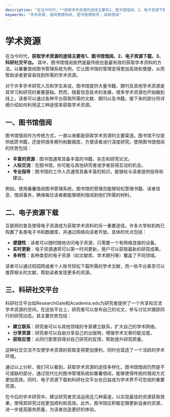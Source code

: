 ```yaml
---
description: "在当今时代，**获取学术资源的途径主要有1、图书馆借阅、2、电子资源下载、3、科研社交平台。** 其中，图书馆借阅依然是最传统也是最有效的获取学术资料的方法。以番薯借阅图书管理系统为例，它让图书馆的管理变得更加高效和便捷，从而帮助读者更容易找到所需的学术资源。"
keywords: "学术资源, 借阅管理系统, 图书管理软件, 自助借阅"
---
```

# 学术资源

在当今时代，**获取学术资源的途径主要有1、图书馆借阅、2、电子资源下载、3、科研社交平台。** 其中，图书馆借阅依然是最传统也是最有效的获取学术资料的方法。以番薯借阅图书管理系统为例，它让图书馆的管理变得更加高效和便捷，从而帮助读者更容易找到所需的学术资源。

对于许多学术研究人员和学生来说，图书馆提供大量书籍、期刊及其他学术资源是其学习和研究的重要基础。然而，随着信息技术的发展，很多学术资源也开始搬到线上，读者可以通过各种平台获取所需的文献、期刊以及书籍。接下来的部分将详细介绍如何利用这三种途径来获取学术资源。

## **一、图书馆借阅**

图书馆借阅作为传统方式，一直以来都是获取学术资源的主要渠道。图书馆不仅提供纸质书籍，还提供很多期刊和数据库，方便读者进行深度研究。使用图书馆借阅的优势包括：

- **丰富的资源**：图书馆通常具备丰富的书籍、杂志和研究论文。
- **人际交流**：在图书馆，你可能与其他研究者或学者获得互动的机会。
- **专业指导**：图书馆的工作人员通常具备丰富的知识，能够给与读者提供指导和建议。

例如，使用番薯借阅图书管理系统，图书馆的管理员能够轻松管理书籍、读者信息、借阅事务，确保每位读者都能够顺利借阅到他们所需的材料。

## **二、电子资源下载**

互联网的普及使得电子资源成为获取学术资料的另一重要途径。许多大学和机构已购置了各类电子书和数据库，并通过网络向读者开放。具体的优点包括：

- **便捷性**：读者可以随时随地访问电子资源，只需要一个有网络连接的设备。
- **实时更新**：电子资源通常可以第一时间更新，用户可以获取最新的研究成果。
- **多样性**：各种类型的电子资源（如文献库、学术期刊等）覆盖了不同领域。

读者可以通过校园网或者个人账号轻松下载所需的学术文献，而一些平台甚至可以推荐相关的文献，帮助读者发现更多的资源。

## **三、科研社交平台**

科研社交平台如ResearchGate和Academia.edu为研究者提供了一个共享和交流学术资源的空间。在这些平台上，研究者可以发布自己的论文、参与讨论并跟踪同行的研究动态。其主要优势包括：

- **建立联系**：研究者可以与其他领域的专家建立联系，扩大自己的学术网络。
- **分享资源**：研究者可以自由分享自己的出版物，增强学术文章的能见度。
- **获取反馈**：从同行那里获得对自己研究的反馈，帮助提升研究质量。

这种社交交流不仅使学术资源的获取变得更加便利，同时也营造了一个活跃的学术环境。

通过以上分析，我们可以看到，获取学术资源的途径多样化，图书馆借阅仍然是不可或缺的部分，通过现代化的图书管理系统如番薯借阅，能够使得传统的借阅方式更加高效。同时，电子资源下载和科研社交平台也日益成为学术界不可忽视的重要资源。

在今后的学术研究中，建议研究者灵活运用这几种渠道，以实现最佳的资源获取效果，使得其研究过程更加顺利和高效。此外，图书馆应积极定期更新自身的资源，进一步提高服务质量，为读者创造更好的体验。
